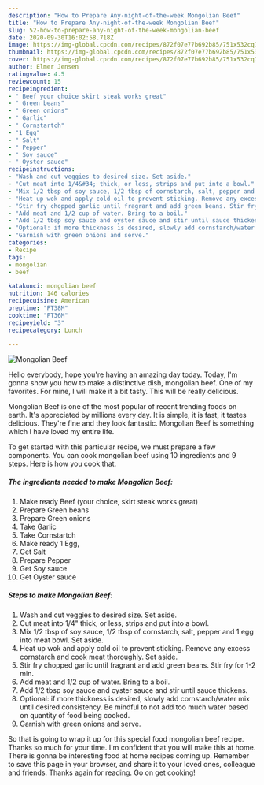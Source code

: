 ```yaml
---
description: "How to Prepare Any-night-of-the-week Mongolian Beef"
title: "How to Prepare Any-night-of-the-week Mongolian Beef"
slug: 52-how-to-prepare-any-night-of-the-week-mongolian-beef
date: 2020-09-30T16:02:58.718Z
image: https://img-global.cpcdn.com/recipes/872f07e77b692b85/751x532cq70/mongolian-beef-recipe-main-photo.jpg
thumbnail: https://img-global.cpcdn.com/recipes/872f07e77b692b85/751x532cq70/mongolian-beef-recipe-main-photo.jpg
cover: https://img-global.cpcdn.com/recipes/872f07e77b692b85/751x532cq70/mongolian-beef-recipe-main-photo.jpg
author: Elmer Jensen
ratingvalue: 4.5
reviewcount: 15
recipeingredient:
- " Beef your choice skirt steak works great"
- " Green beans"
- " Green onions"
- " Garlic"
- " Cornstartch"
- "1 Egg"
- " Salt"
- " Pepper"
- " Soy sauce"
- " Oyster sauce"
recipeinstructions:
- "Wash and cut veggies to desired size. Set aside."
- "Cut meat into 1/4&#34; thick, or less, strips and put into a bowl."
- "Mix 1/2 tbsp of soy sauce, 1/2 tbsp of cornstarch, salt, pepper and 1 egg into meat bowl. Set aside."
- "Heat up wok and apply cold oil to prevent sticking. Remove any excess cornstarch and cook meat thoroughly. Set aside."
- "Stir fry chopped garlic until fragrant and add green beans. Stir fry for 1-2 min."
- "Add meat and 1/2 cup of water. Bring to a boil."
- "Add 1/2 tbsp soy sauce and oyster sauce and stir until sauce thickens."
- "Optional: if more thickness is desired, slowly add cornstarch/water mix until desired consistency. Be mindful to not add too much water based on quantity of food being cooked."
- "Garnish with green onions and serve."
categories:
- Recipe
tags:
- mongolian
- beef

katakunci: mongolian beef 
nutrition: 146 calories
recipecuisine: American
preptime: "PT38M"
cooktime: "PT36M"
recipeyield: "3"
recipecategory: Lunch

---
```



![Mongolian Beef](https://img-global.cpcdn.com/recipes/872f07e77b692b85/751x532cq70/mongolian-beef-recipe-main-photo.jpg)

Hello everybody, hope you're having an amazing day today. Today, I'm gonna show you how to make a distinctive dish, mongolian beef. One of my favorites. For mine, I will make it a bit tasty. This will be really delicious.



Mongolian Beef is one of the most popular of recent trending foods on earth. It's appreciated by millions every day. It is simple, it is fast, it tastes delicious. They're fine and they look fantastic. Mongolian Beef is something which I have loved my entire life.


To get started with this particular recipe, we must prepare a few components. You can cook mongolian beef using 10 ingredients and 9 steps. Here is how you cook that.

<!--inarticleads1-->

##### The ingredients needed to make Mongolian Beef:

1. Make ready  Beef (your choice, skirt steak works great)
1. Prepare  Green beans
1. Prepare  Green onions
1. Take  Garlic
1. Take  Cornstartch
1. Make ready 1 Egg,
1. Get  Salt
1. Prepare  Pepper
1. Get  Soy sauce
1. Get  Oyster sauce




<!--inarticleads2-->

##### Steps to make Mongolian Beef:

1. Wash and cut veggies to desired size. Set aside.
1. Cut meat into 1/4&#34; thick, or less, strips and put into a bowl.
1. Mix 1/2 tbsp of soy sauce, 1/2 tbsp of cornstarch, salt, pepper and 1 egg into meat bowl. Set aside.
1. Heat up wok and apply cold oil to prevent sticking. Remove any excess cornstarch and cook meat thoroughly. Set aside.
1. Stir fry chopped garlic until fragrant and add green beans. Stir fry for 1-2 min.
1. Add meat and 1/2 cup of water. Bring to a boil.
1. Add 1/2 tbsp soy sauce and oyster sauce and stir until sauce thickens.
1. Optional: if more thickness is desired, slowly add cornstarch/water mix until desired consistency. Be mindful to not add too much water based on quantity of food being cooked.
1. Garnish with green onions and serve.




So that is going to wrap it up for this special food mongolian beef recipe. Thanks so much for your time. I'm confident that you will make this at home. There is gonna be interesting food at home recipes coming up. Remember to save this page in your browser, and share it to your loved ones, colleague and friends. Thanks again for reading. Go on get cooking!
